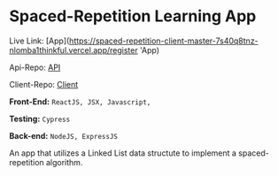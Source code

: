 # Spaced-Repetition Learning App

Live Link: [App](https://spaced-repetition-client-master-7s40q8tnz-nlomba1thinkful.vercel.app/register 'App)

Api-Repo: [API](https://github.com/nlomba1thinkful/Spaced-Repetition-Server-master 'API')

Client-Repo: [Client](https://github.com/nlomba1thinkful/Spaced-Repetition-Client-master 'Client ')

**Front-End:** `ReactJS, JSX, Javascript,`

**Testing:** `Cypress`

**Back-end:** `NodeJS, ExpressJS`

An app that utilizes a Linked List data structute to implement a spaced-repetition algorithm.
